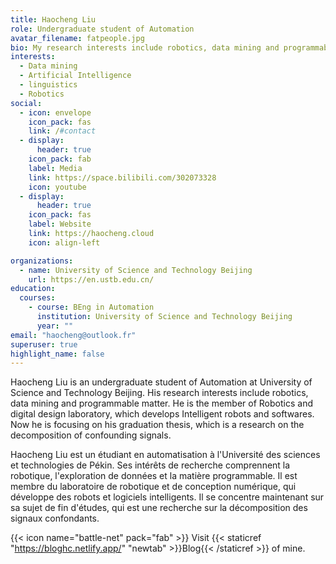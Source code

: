 ```yaml
---
title: Haocheng Liu
role: Undergraduate student of Automation
avatar_filename: fatpeople.jpg
bio: My research interests include robotics, data mining and programmable matter.
interests:
  - Data mining
  - Artificial Intelligence
  - linguistics
  - Robotics
social:
  - icon: envelope
    icon_pack: fas
    link: /#contact
  - display:
      header: true
    icon_pack: fab
    label: Media
    link: https://space.bilibili.com/302073328
    icon: youtube
  - display:
      header: true
    icon_pack: fas
    label: Website
    link: https://haocheng.cloud
    icon: align-left

organizations:
  - name: University of Science and Technology Beijing
    url: https://en.ustb.edu.cn/
education:
  courses:
    - course: BEng in Automation
      institution: University of Science and Technology Beijing
      year: ""
email: "haocheng@outlook.fr"
superuser: true
highlight_name: false
---
```

Haocheng Liu is an undergraduate student of Automation at University of Science and Technology Beijing. His research interests include robotics, data mining and programmable matter. He is the member of Robotics and digital design laboratory, which develops Intelligent robots and softwares. Now he is focusing on his graduation thesis, which is a research on the decomposition of confounding signals. 

Haocheng Liu est un étudiant en automatisation à l'Université des sciences et technologies de Pékin. Ses intérêts de recherche comprennent la robotique, l'exploration de données et la matière programmable. Il est membre du laboratoire de robotique et de conception numérique, qui développe des robots et logiciels intelligents. Il se concentre maintenant sur sa sujet de fin d'études, qui est une recherche sur la décomposition des signaux confondants.

{{< icon name="battle-net" pack="fab" >}} Visit {{< staticref "https://bloghc.netlify.app/" "newtab" >}}Blog{{< /staticref >}} of mine.

